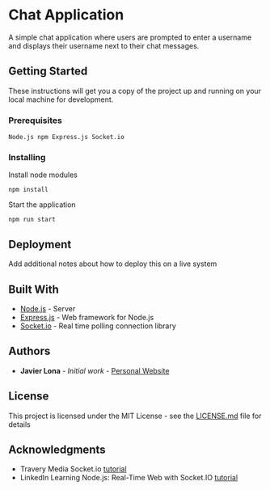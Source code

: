 # Chat Application

A simple chat application where users are prompted to enter a username and displays their username next to their chat messages.

## Getting Started

These instructions will get you a copy of the project up and running on your local machine for development.

### Prerequisites
``
Node.js
npm
Express.js
Socket.io
``
### Installing

Install node modules

```
npm install
```

Start the application

```
npm run start
```
## Deployment

Add additional notes about how to deploy this on a live system

## Built With

* [Node.js](http://www.dropwizard.io/1.0.2/docs/) - Server
* [Express.js](https://expressjs.com/) - Web framework for Node.js
* [Socket.io](https://socket.io/) - Real time polling connection library

## Authors

* **Javier Lona** - *Initial work* - [Personal Website](https://javierlona.com)

## License

This project is licensed under the MIT License - see the [LICENSE.md](LICENSE.md) file for details

## Acknowledgments

* Travery Media Socket.io [tutorial](https://www.youtube.com/watch?v=tHbCkikFfDE&t=376s)
* LinkedIn Learning Node.js: Real-Time Web with Socket.IO [tutorial](https://www.linkedin.com/learning/node-js-real-time-web-with-socket-io/)
